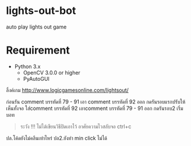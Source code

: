 # lights-out-bot
auto play lights out game

# Requirement
- Python 3.x
  - OpenCV 3.0.0 or higher
  - PyAutoGUI


ลิ้งค์เกม http://www.logicgamesonline.com/lightsout/

ก่อนรัน comment บรรทัดที่ 79 - 91  เอา comment บรรทัดที่ 92 ออก
กดรันรอบแรกปรับให้เห็นทั้งจอ
ใส่comment บรรทัดที่ 92 เอาcomment บรรทัดที่ 79 - 91  ออก
กดรันรอบ2 เริ่มบอท

> ระวัง !!! ไม่ได้เขียนวิธีปิดเอาไว้ อาศัยความไวสลับจอ ctrl+c

ปล.โค้ดยังไม่คลีนเท่าไหร่
ปล2.ยังทำ min click ไม่ได้
